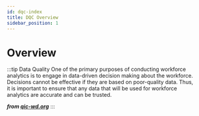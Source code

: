 ```yaml
---
id: dqc-index
title: DQC Overview
sidebar_position: 1
---
```


# Overview

:::tip Data Quality
One of the primary purposes of conducting workforce analytics is to engage in data-driven decision making about the workforce. Decisions cannot be effective if they are based on poor-quality data. Thus, it is important to ensure that any data that will be used for workforce analytics are accurate and can be trusted.

**_from [qic-wd.org](https://www.qic-wd.org/blog/data-quality)_**
:::
